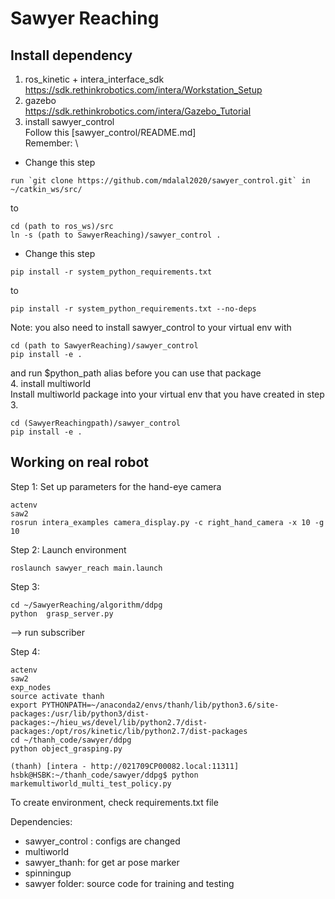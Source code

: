 # Sawyer Reaching 

## Install dependency 
1. ros_kinetic + intera_interface_sdk \
https://sdk.rethinkrobotics.com/intera/Workstation_Setup
2. gazebo \
https://sdk.rethinkrobotics.com/intera/Gazebo_Tutorial
3. install sawyer_control \
Follow this [sawyer_control/README.md] \
Remember: \

* Change this step 
```
run `git clone https://github.com/mdalal2020/sawyer_control.git` in ~/catkin_ws/src/
```
to
```
cd (path to ros_ws)/src
ln -s (path to SawyerReaching)/sawyer_control .
```
* Change this step
```
pip install -r system_python_requirements.txt
```
to
```
pip install -r system_python_requirements.txt --no-deps
```

Note: you also need to install sawyer_control to your virtual env with 
```
cd (path to SawyerReaching)/sawyer_control
pip install -e .
```
and run $python_path alias before you can use that package \
4. install multiworld \
Install multiworld package into your virtual env that you have created in step 3.
```
cd (SawyerReachingpath)/sawyer_control
pip install -e .
```
 

## Working on real robot

Step 1: 
Set up parameters for the hand-eye camera
```
actenv
saw2
rosrun intera_examples camera_display.py -c right_hand_camera -x 10 -g 10
```

Step 2:
Launch environment
```
roslaunch sawyer_reach main.launch
```

Step 3:
```
cd ~/SawyerReaching/algorithm/ddpg
python  grasp_server.py
```
--> run subscriber

Step 4:
```
actenv
saw2
exp_nodes
source activate thanh
export PYTHONPATH=~/anaconda2/envs/thanh/lib/python3.6/site-packages:/usr/lib/python3/dist-packages:~/hieu_ws/devel/lib/python2.7/dist-packages:/opt/ros/kinetic/lib/python2.7/dist-packages
cd ~/thanh_code/sawyer/ddpg
python object_grasping.py
```

```
(thanh) [intera - http://021709CP00082.local:11311] hsbk@HSBK:~/thanh_code/sawyer/ddpg$ python markemultiworld_multi_test_policy.py
```

To create environment, check requirements.txt file

Dependencies:

- sawyer_control : configs are changed
- multiworld
- sawyer_thanh: for get ar pose marker
- spinningup
- sawyer folder: source code for training and testing